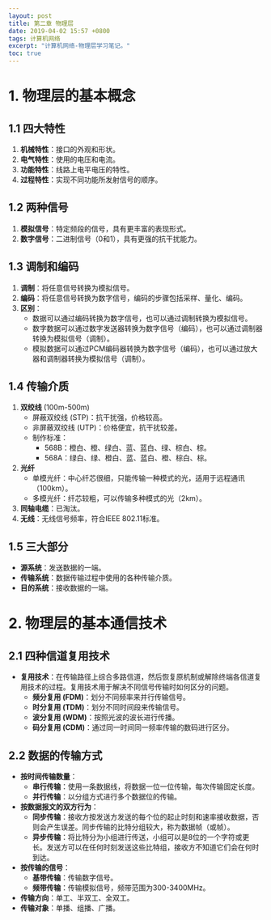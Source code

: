 ```yaml
---
layout: post
title: 第二章 物理层
date: 2019-04-02 15:57 +0800
tags: 计算机网络
excerpt: "计算机网络-物理层学习笔记。"
toc: true
---
```

# 1. 物理层的基本概念

## 1.1 四大特性

1. **机械特性**：接口的外观和形状。
2. **电气特性**：使用的电压和电流。
3. **功能特性**：线路上电平电压的特性。
4. **过程特性**：实现不同功能所发射信号的顺序。

## 1.2 两种信号

1. **模拟信号**：特定频段的信号，具有更丰富的表现形式。
2. **数字信号**：二进制信号（0和1），具有更强的抗干扰能力。

## 1.3 调制和编码

1. **调制**：将任意信号转换为模拟信号。
2. **编码**：将任意信号转换为数字信号，编码的步骤包括采样、量化、编码。
3. **区别**：
   - 数据可以通过编码转换为数字信号，也可以通过调制转换为模拟信号。
   - 数字数据可以通过数字发送器转换为数字信号（编码），也可以通过调制器转换为模拟信号（调制）。
   - 模拟数据可以通过PCM编码器转换为数字信号（编码），也可以通过放大器和调制器转换为模拟信号（调制）。

## 1.4 传输介质

1. **双绞线** (100m-500m)
   - 屏蔽双绞线 (STP)：抗干扰强，价格较高。
   - 非屏蔽双绞线 (UTP)：价格便宜，抗干扰较差。
   - 制作标准：
     - 568B：橙白、橙、绿白、蓝、蓝白、绿、棕白、棕。
     - 568A：绿白、绿、橙白、蓝、蓝白、橙、棕白、棕。
2. **光纤**
   - 单模光纤：中心纤芯很细，只能传输一种模式的光，适用于远程通讯（100km）。
   - 多模光纤：纤芯较粗，可以传输多种模式的光（2km）。
3. **同轴电缆**：已淘汰。
4. **无线**：无线信号频率，符合IEEE 802.11标准。

## 1.5 三大部分

- **源系统**：发送数据的一端。
- **传输系统**：数据传输过程中使用的各种传输介质。
- **目的系统**：接收数据的一端。

# 2. 物理层的基本通信技术

## 2.1 四种信道复用技术

- **复用技术**：在传输路径上综合多路信道，然后恢复原机制或解除终端各信道复用技术的过程。复用技术用于解决不同信号传输时如何区分的问题。
  - **频分复用 (FDM)**：划分不同频率来并行传输信号。
  - **时分复用 (TDM)**：划分不同时间段来传输信号。
  - **波分复用 (WDM)**：按照光波的波长进行传播。
  - **码分复用 (CDM)**：通过同一时间同一频率传输的数码进行区分。

## 2.2 数据的传输方式

- **按时间传输数量**：
  - **串行传输**：使用一条数据线，将数据一位一位传输，每次传输固定长度。
  - **并行传输**：以分组方式进行多个数据位的传输。
- **按数据报文的双方行为**：
  - **同步传输**：接收方按发送方发送的每个位的起止时刻和速率接收数据，否则会产生误差。同步传输的比特分组较大，称为数据帧（或帧）。
  - **异步传输**：将比特分为小组进行传送，小组可以是8位的一个字符或更长。发送方可以在任何时刻发送这些比特组，接收方不知道它们会在何时到达。
- **按传输的信号**：
  - **基带传输**：传输数字信号。
  - **频带传输**：传输模拟信号，频带范围为300-3400MHz。
- **传输方向**：单工、半双工、全双工。
- **传输对象**：单播、组播、广播。
